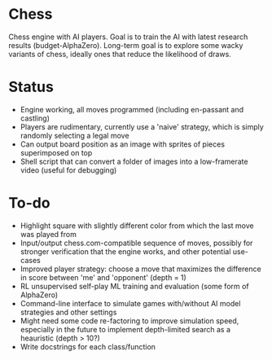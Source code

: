 # Chess

Chess engine with AI players. Goal is to train the AI with latest research
results (budget-AlphaZero). Long-term goal is to explore some wacky variants of
chess, ideally ones that reduce the likelihood of draws.

# Status

- Engine working, all moves programmed (including en-passant and castling)
- Players are rudimentary, currently use a 'naive' strategy, which is simply randomly selecting a legal move
- Can output board position as an image with sprites of pieces superimposed on top
- Shell script that can convert a folder of images into a low-framerate video (useful for debugging)

# To-do

- Highlight square with slightly different color from which the last move was played from
- Input/output chess.com-compatible sequence of moves, possibly for stronger verification that the engine works, and other potential use-cases
- Improved player strategy: choose a move that maximizes the difference in score between 'me' and 'opponent' (depth = 1)
- RL unsupervised self-play ML training and evaluation (some form of AlphaZero)
- Command-line interface to simulate games with/without AI model strategies and other settings
- Might need some code re-factoring to improve simulation speed, especially in the future to implement depth-limited search as a heauristic (depth > 10?)
- Write docstrings for each class/function
